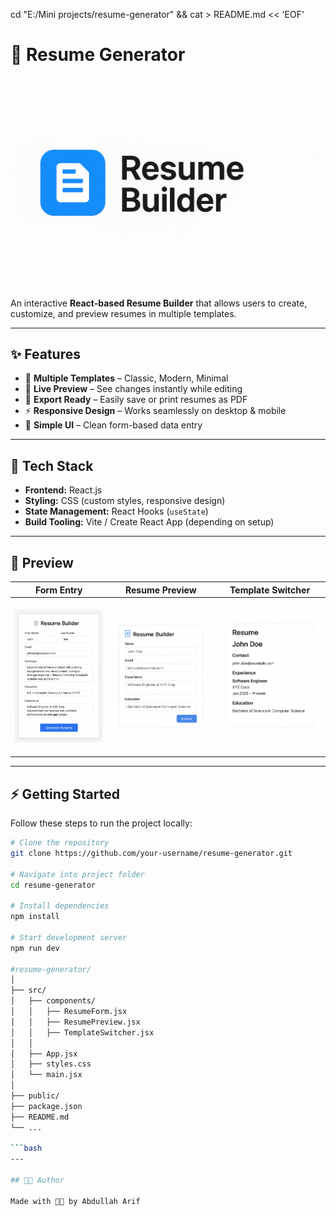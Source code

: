 cd "E:/Mini projects/resume-generator" && cat > README.md << 'EOF'
# 🧾 Resume Generator  

![Banner](./screenshots/banner.png)

An interactive **React-based Resume Builder** that allows users to create, customize, and preview resumes in multiple templates.  

---

## ✨ Features  

- 🎨 **Multiple Templates** – Classic, Modern, Minimal  
- 📝 **Live Preview** – See changes instantly while editing  
- 📂 **Export Ready** – Easily save or print resumes as PDF  
- ⚡ **Responsive Design** – Works seamlessly on desktop & mobile  
- 🎯 **Simple UI** – Clean form-based data entry  

---

## 🚀 Tech Stack  

- **Frontend:** React.js  
- **Styling:** CSS (custom styles, responsive design)  
- **State Management:** React Hooks (`useState`)  
- **Build Tooling:** Vite / Create React App (depending on setup)  

---

## 📸 Preview  

| Form Entry | Resume Preview | Template Switcher |  
|------------|----------------|-------------------|  
| ![Form](./screenshots/form.png) | ![Preview](./screenshots/preview.png) | ![Switcher](./screenshots/switcher.png) |  

---

## ⚡ Getting Started  

Follow these steps to run the project locally:  

```bash
# Clone the repository
git clone https://github.com/your-username/resume-generator.git

# Navigate into project folder
cd resume-generator

# Install dependencies
npm install

# Start development server
npm run dev

#resume-generator/
│
├── src/
│   ├── components/
│   │   ├── ResumeForm.jsx
│   │   ├── ResumePreview.jsx
│   │   ├── TemplateSwitcher.jsx
│   │
│   ├── App.jsx
│   ├── styles.css
│   └── main.jsx
│
├── public/
├── package.json
├── README.md
└── ...

```bash
---

## 🧑‍💻 Author

Made with 🐦‍🔥 by Abdullah Arif
